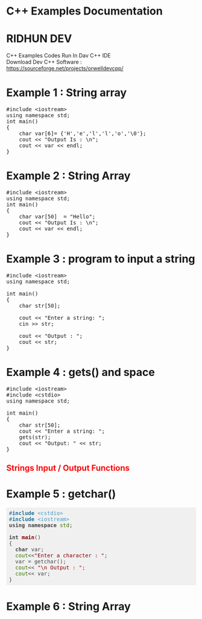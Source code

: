 # C++ Examples Documentation
# RIDHUN DEV

C++ Examples Codes Run In Dav C++ IDE </br>
Download Dev C++ Software : https://sourceforge.net/projects/orwelldevcpp/

# Example 1 : String array

<pre class="hljs"><span class="hljs-meta">#<span class="hljs-meta-keyword">include</span> <span class="hljs-meta-string">&lt;iostream&gt;</span></span>
<span class="hljs-keyword">using</span> <span class="hljs-keyword">namespace</span> <span class="hljs-built_in">std</span>;
<span class="hljs-function"><span class="hljs-keyword">int</span> <span class="hljs-title">main</span><span class="hljs-params">()</span>
</span>{
    <span class="hljs-keyword">char</span> var[<span class="hljs-number">6</span>]= {<span class="hljs-string">'H'</span>,<span class="hljs-string">'e'</span>,<span class="hljs-string">'l'</span>,<span class="hljs-string">'l'</span>,<span class="hljs-string">'o'</span>,<span class="hljs-string">'\0'</span>};
    <span class="hljs-built_in">cout</span> &lt;&lt; <span class="hljs-string">"Output Is : \n"</span>;
    <span class="hljs-built_in">cout</span> &lt;&lt; var &lt;&lt; <span class="hljs-built_in">endl</span>;
}</pre>

# Example 2 : String Array

<pre class="hljs"><span class="hljs-meta">#<span class="hljs-meta-keyword">include</span> <span class="hljs-meta-string">&lt;iostream&gt;</span></span>
<span class="hljs-keyword">using</span> <span class="hljs-keyword">namespace</span> <span class="hljs-built_in">std</span>;
<span class="hljs-function"><span class="hljs-keyword">int</span> <span class="hljs-title">main</span><span class="hljs-params">()</span>
</span>{
    <span class="hljs-keyword">char</span> var[<span class="hljs-number">50</span>]  = <span class="hljs-string">"Hello"</span>;
    <span class="hljs-built_in">cout</span> &lt;&lt; <span class="hljs-string">"Output Is : \n"</span>;
    <span class="hljs-built_in">cout</span> &lt;&lt; var &lt;&lt; <span class="hljs-built_in">endl</span>;
}</pre>

# Example 3 : program to input a string

<pre class="hljs"><span class="hljs-meta">#<span class="hljs-meta-keyword">include</span> <span class="hljs-meta-string">&lt;iostream&gt;</span></span>
<span class="hljs-keyword">using</span> <span class="hljs-keyword">namespace</span> <span class="hljs-built_in">std</span>;

<span class="hljs-function"><span class="hljs-keyword">int</span> <span class="hljs-title">main</span><span class="hljs-params">()</span>
</span>{
    <span class="hljs-keyword">char</span> str[<span class="hljs-number">50</span>];

    <span class="hljs-built_in">cout</span> &lt;&lt; <span class="hljs-string">"Enter a string: "</span>;
    <span class="hljs-built_in">cin</span> &gt;&gt; str;
    
    <span class="hljs-built_in">cout</span> &lt;&lt; <span class="hljs-string">"Output : "</span>;
    <span class="hljs-built_in">cout</span> &lt;&lt; str;
}</pre>

# Example 4 : gets() and space

<pre class="hljs"><span class="hljs-meta">#<span class="hljs-meta-keyword">include</span> <span class="hljs-meta-string">&lt;iostream&gt;</span></span>
<span class="hljs-meta">#<span class="hljs-meta-keyword">include</span> <span class="hljs-meta-string">&lt;cstdio&gt;</span></span>
<span class="hljs-keyword">using</span> <span class="hljs-keyword">namespace</span> <span class="hljs-built_in">std</span>;

<span class="hljs-function"><span class="hljs-keyword">int</span> <span class="hljs-title">main</span><span class="hljs-params">()</span>
</span>{
    <span class="hljs-keyword">char</span> str[<span class="hljs-number">50</span>];
    <span class="hljs-built_in">cout</span> &lt;&lt; <span class="hljs-string">"Enter a string: "</span>;
    gets(str);
    <span class="hljs-built_in">cout</span> &lt;&lt; <span class="hljs-string">"Output: "</span> &lt;&lt; str;
}</pre>

<h2 style="color:red"> Strings Input / Output Functions <h2>

# Example 5 : getchar()

<pre class="hljs" style="display: block; overflow-x: auto; padding: 0.5em; background: rgb(240, 240, 240) none repeat scroll 0% 0%; color: rgb(68, 68, 68);"><span class="hljs-meta" style="color: rgb(31, 113, 153);">#<span class="hljs-meta-keyword" style="font-weight: 700;">include</span> <span class="hljs-meta-string" style="color: rgb(77, 153, 191);">&lt;cstdio&gt;</span></span>
<span class="hljs-meta" style="color: rgb(31, 113, 153);">#<span class="hljs-meta-keyword" style="font-weight: 700;">include</span> <span class="hljs-meta-string" style="color: rgb(77, 153, 191);">&lt;iostream&gt;</span></span>
<span class="hljs-keyword" style="font-weight: 700;">using</span> <span class="hljs-keyword" style="font-weight: 700;">namespace</span> <span class="hljs-built_in" style="color: rgb(57, 115, 0);">std</span>;

<span class="hljs-function"><span class="hljs-keyword" style="font-weight: 700;">int</span> <span class="hljs-title" style="color: rgb(136, 0, 0); font-weight: 700;">main</span><span class="hljs-params">()</span>
</span>{
  <span class="hljs-keyword" style="font-weight: 700;">char</span> var;
  <span class="hljs-built_in" style="color: rgb(57, 115, 0);">cout</span>&lt;&lt;<span class="hljs-string" style="color: rgb(136, 0, 0);">"Enter a character : "</span>; 
  var = getchar();
  <span class="hljs-built_in" style="color: rgb(57, 115, 0);">cout</span>&lt;&lt; <span class="hljs-string" style="color: rgb(136, 0, 0);">"\n Output : "</span>; 
  <span class="hljs-built_in" style="color: rgb(57, 115, 0);">cout</span>&lt;&lt; var;
}</pre>

# Example 6 : String Array

